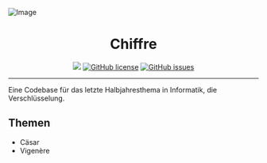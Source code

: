 ![Image](https://heise.cloudimg.io/bound/1920x1920/q90.png-lossy-90.webp-lossy-90.foil1/_www-heise-de_/imgs/18/2/3/8/6/8/1/4/Verschluesselung-161013234e046e64.jpeg)
<div align="center">
<h1>Chiffre</h1>
<a href="https://github.com/pr1metine/Chiffre/actions"><img src="https://github.com/pr1metine/Chiffre/workflows/Java%20CI%20with%20Gradle/badge.svg"></a>
<a href="https://github.com/pr1metine/Chiffre/blob/main/LICENSE"><img alt="GitHub license" src="https://img.shields.io/github/license/pr1metine/Chiffre"></a>
<a href="https://github.com/pr1metine/Chiffre/issues"><img alt="GitHub issues" src="https://img.shields.io/github/issues/pr1metine/Chiffre"></a>
<hr/>
</div>

Eine Codebase für das letzte Halbjahresthema in Informatik, die Verschlüsselung.

## Themen

- Cäsar
- Vigenère